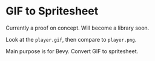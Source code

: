 # GIF to Spritesheet

Currently a proof on concept. Will become a library soon.

Look at the `player.gif`, then compare to `player.png`.

Main purpose is for Bevy. Convert GIF to spritesheet.
